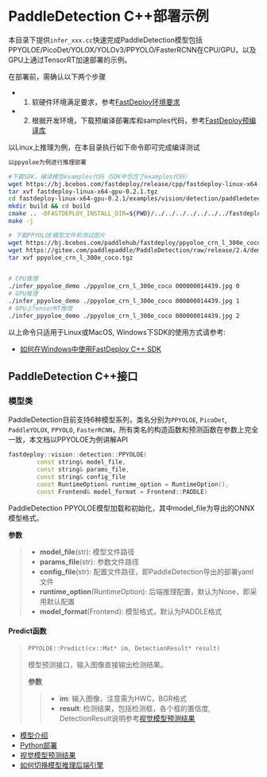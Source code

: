 # PaddleDetection C++部署示例

本目录下提供`infer_xxx.cc`快速完成PaddleDetection模型包括PPYOLOE/PicoDet/YOLOX/YOLOv3/PPYOLO/FasterRCNN在CPU/GPU，以及GPU上通过TensorRT加速部署的示例。

在部署前，需确认以下两个步骤

- 1. 软硬件环境满足要求，参考[FastDeploy环境要求](../../../../../docs/environment.md)  
- 2. 根据开发环境，下载预编译部署库和samples代码，参考[FastDeploy预编译库](../../../../../docs/quick_start)

以Linux上推理为例，在本目录执行如下命令即可完成编译测试

```bash
以ppyoloe为例进行推理部署

#下载SDK，编译模型examples代码（SDK中包含了examples代码）
wget https://bj.bcebos.com/fastdeploy/release/cpp/fastdeploy-linux-x64-gpu-0.2.1.tgz
tar xvf fastdeploy-linux-x64-gpu-0.2.1.tgz
cd fastdeploy-linux-x64-gpu-0.2.1/examples/vision/detection/paddledetection/cpp
mkdir build && cd build
cmake .. -DFASTDEPLOY_INSTALL_DIR=${PWD}/../../../../../../../fastdeploy-linux-x64-gpu-0.2.1
make -j

# 下载PPYOLOE模型文件和测试图片
wget https://bj.bcebos.com/paddlehub/fastdeploy/ppyoloe_crn_l_300e_coco.tgz
wget https://gitee.com/paddlepaddle/PaddleDetection/raw/release/2.4/demo/000000014439.jpg
tar xvf ppyoloe_crn_l_300e_coco.tgz


# CPU推理
./infer_ppyoloe_demo ./ppyoloe_crn_l_300e_coco 000000014439.jpg 0
# GPU推理
./infer_ppyoloe_demo ./ppyoloe_crn_l_300e_coco 000000014439.jpg 1
# GPU上TensorRT推理
./infer_ppyoloe_demo ./ppyoloe_crn_l_300e_coco 000000014439.jpg 2
```

以上命令只适用于Linux或MacOS, Windows下SDK的使用方式请参考:  
- [如何在Windows中使用FastDeploy C++ SDK](../../../../../docs/compile/how_to_use_sdk_on_windows.md)

## PaddleDetection C++接口

### 模型类

PaddleDetection目前支持6种模型系列，类名分别为`PPYOLOE`, `PicoDet`, `PaddleYOLOX`, `PPYOLO`, `FasterRCNN`，所有类名的构造函数和预测函数在参数上完全一致，本文档以PPYOLOE为例讲解API
```c++
fastdeploy::vision::detection::PPYOLOE(
        const string& model_file,
        const string& params_file,
        const string& config_file
        const RuntimeOption& runtime_option = RuntimeOption(),
        const Frontend& model_format = Frontend::PADDLE)
```

PaddleDetection PPYOLOE模型加载和初始化，其中model_file为导出的ONNX模型格式。

**参数**

> * **model_file**(str): 模型文件路径
> * **params_file**(str): 参数文件路径
> * **config_file**(str): 配置文件路径，即PaddleDetection导出的部署yaml文件
> * **runtime_option**(RuntimeOption): 后端推理配置，默认为None，即采用默认配置
> * **model_format**(Frontend): 模型格式，默认为PADDLE格式

#### Predict函数

> ```c++
> PPYOLOE::Predict(cv::Mat* im, DetectionResult* result)
> ```
>
> 模型预测接口，输入图像直接输出检测结果。
>
> **参数**
>
> > * **im**: 输入图像，注意需为HWC，BGR格式
> > * **result**: 检测结果，包括检测框，各个框的置信度, DetectionResult说明参考[视觉模型预测结果](../../../../../docs/api/vision_results/)

- [模型介绍](../../)
- [Python部署](../python)
- [视觉模型预测结果](../../../../../docs/api/vision_results/)
- [如何切换模型推理后端引擎](../../../../../docs/runtime/how_to_change_backend.md)
